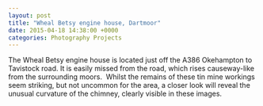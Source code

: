 ```yaml
---
layout: post
title: "Wheal Betsy engine house, Dartmoor"
date: 2015-04-18 14:38:00 +0000
categories: Photography Projects
---
```


The Wheal Betsy engine house is located just off the A386 Okehampton to Tavistock road. It is easily missed from the road, which rises causeway-like from the surrounding moors.  Whilst the remains of these tin mine workings seem striking, but not uncommon for the area, a closer look will reveal the unusual curvature of the chimney, clearly visible in these images.

<figure class="wp-block-gallery alignleft has-nested-images columns-default is-cropped"><figure class="wp-block-image size-medium"><a href="{{ site.baseurl }}/wp-content/uploads/2022/12/DSC0174-scaled.jpg"><img src="https://www.circleseven.co.uk/wp-content/uploads/2022/12/DSC0174-199x300.jpg" alt="" class="wp-image-183"/></a></figure>

<figure class="wp-block-image size-medium"><a href="{{ site.baseurl }}/wp-content/uploads/2022/12/DSC0171-scaled.jpg"><img src="https://www.circleseven.co.uk/wp-content/uploads/2022/12/DSC0171-199x300.jpg" alt="" class="wp-image-184"/></a></figure>
</figure>
